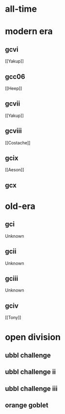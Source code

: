 # all-time

# modern era

## gcvi

[[Yakup]]

## gcc06

[[Heep]]

## gcvii

[[Yakup]]

## gcviii

[[Costache]]

## gcix

[[Aeson]]

## gcx

# old-era

## gci

Unknown

## gcii

Unknown

## gciii

Unknown

## gciv

[[Tony]]

# open division

## ubbl challenge

## ubbl challenge ii

## ubbl challenge iii

## orange goblet